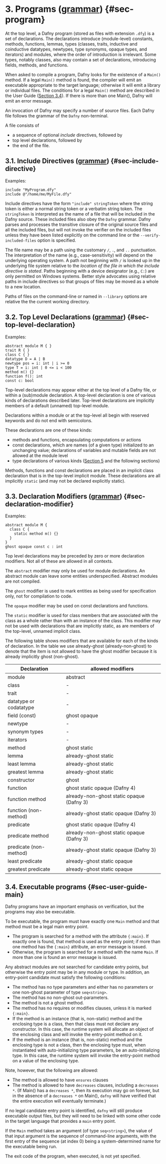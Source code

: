 # 3. Programs ([grammar](#g-program)) {#sec-program}

At the top level, a Dafny program (stored as files with extension `.dfy`)
is a set of declarations. The declarations introduce (module-level)
constants, methods, functions, lemmas, types (classes, traits, inductive and
coinductive datatypes, newtypes, type synonyms, opaque types, and
iterators) and modules, where the order of introduction is irrelevant. 
Some types, notably classes, also may contain a set of declarations, introducing fields, methods,
and functions.

When asked to compile a program, Dafny looks for the existence of a
`Main()` method. If a legal `Main()` method is found, the compiler will emit
an executable appropriate to the target language; otherwise it will emit
a library or individual files.
The conditions for a legal `Main()` method are described in the User Guide
([Section 3.4](#sec-user-guide-main)).
If there is more than one Main(), Dafny will emit an error message.

An invocation of Dafny may specify a number of source files.
Each Dafny file follows the grammar of the ``Dafny`` non-terminal.

A file consists of 
- a sequence of optional _include_ directives, followed by 
- top level declarations, followed by 
- the end of the file.

## 3.1. Include Directives ([grammar](#g-include-directive)) {#sec-include-directive}

Examples:
<!-- %no-check -->
```dafny
include "MyProgram.dfy"
include @"/home/me/MyFile.dfy"
```

Include directives have the form ``"include" stringToken`` where
the string token is either a normal string token or a
verbatim string token. The ``stringToken`` is interpreted as the name of
a file that will be included in the Dafny source. These included
files also obey the ``Dafny`` grammar. Dafny parses and processes the
transitive closure of the original source files and all the included files,
but will not invoke the verifier on the included files unless they have been listed
explicitly on the command line or the `--verify-included-files` option is
specified.

The file name may be a path using the customary `/`, `.`, and `..` punctuation.
The interpretation of the name (e.g., case-sensitivity) will depend on the
underlying operating system. A path not beginning with `/` is looked up in
the underlying file system relative to the _location of the file in which the
include directive is stated_. Paths beginning with a device
designator (e.g., `C:`) are only permitted on Windows systems.
Better style advocates using relative paths in include directives so that
groups of files may be moved as a whole to a new location.

Paths of files on the command-line or named in `--library` options are 
relative the the current working directory.

## 3.2. Top Level Declarations ([grammar](#g-top-level-declaration)) {#sec-top-level-declaration}

Examples:
<!-- %check-resolve -->
```dafny
abstract module M { }
trait R { }
class C { }
datatype D = A | B
newtype pos = i: int | i >= 0
type T = i: int | 0 <= i < 100
method m() {}
function f(): int
const c: bool
```

Top-level declarations may appear either at the top level of a Dafny file,
or within a (sub)module declaration. A top-level declaration is one of
various kinds of declarations described later. Top-level declarations are
implicitly members of a default (unnamed) top-level module.

Declarations within a module or at the top-level all begin with reserved keywords and do not end with semicolons.

These declarations are one of these kinds:
- methods and functions, encapsulating computations or actions
- const declarations, which are names (of a given type) initialized to an unchanging value;
  declarations of variables and mutable fields are not allowed at the module level
- type declarations of various kinds ([Section 5](#sec-types) and the following sections)

Methods, functions and const declarations are placed in an implicit class declaration
that is in the top-level implicit module. These declarations are all implicitly
`static` (and may not be declared explicitly static).

## 3.3. Declaration Modifiers ([grammar](#g-declaration-modifier)) {#sec-declaration-modifier}

Examples:
<!-- %check-resolve -->
```dafny
abstract module M {
  class C {
    static method m() {}
  }
}
ghost opaque const c : int
```

Top level declarations may be preceded by zero or more declaration
modifiers. Not all of these are allowed in all contexts.

The `abstract` modifier may only be used for module declarations.
An abstract module can leave some entities underspecified.
Abstract modules are not compiled.

The `ghost` modifier is used to mark entities as being used for
specification only, not for compilation to code.

The `opaque` modifier may be used on const declarations and functions.

The `static` modifier is used for class members that
are associated with the class as a whole rather than with
an instance of the class. This modifier may not be used with
declarations that are implicitly static, as are members of the 
top-level, unnamed implicit class.

The following table shows modifiers that are available
for each of the kinds of declaration. In the table
we use already-ghost (already-non-ghost) to denote that the item is not
allowed to have the ghost modifier because it is already
implicitly ghost (non-ghost).


 Declaration              | allowed modifiers
--------------------------|---------------------------------------
 module                   | abstract
 class                    | -
 trait                    | -
 datatype or codatatype   | -
 field (const)            | ghost opaque
 newtype                  | -
 synonym types            | -
 iterators                | -
 method                   | ghost static
 lemma                    | already-ghost static
 least lemma              | already-ghost static
 greatest lemma           | already-ghost static
 constructor              | ghost
 function                 | ghost static opaque             (Dafny 4)
 function method          | already-non-ghost static opaque (Dafny 3)
 function (non-method)    | already-ghost static opaque     (Dafny 3)
 predicate                | ghost static opaque             (Dafny 4)
 predicate method         | already-non-ghost static opaque (Dafny 3)
 predicate (non-method)   | already-ghost static opaque     (Dafny 3)
 least predicate          | already-ghost static opaque
 greatest predicate       | already-ghost static opaque


## 3.4. Executable programs {#sec-user-guide-main}

Dafny programs have an important emphasis on verification, but the programs 
may also be executable.

To be executable, the program must have exactly one `Main` method and that 
method must be a legal main entry point.

* The program is searched for a method with the attribute `{:main}`.
If exactly one is found, that method is used as the entry point; if more
than one method has the `{:main}` attribute, an error message is issued.
* Otherwise, the program is searched for a method with the name `Main`.
If more than one is found
an error message is issued.

Any abstract modules are not searched for candidate entry points,
but otherwise the entry point may be in any module or type. In addition,
an entry-point candidate must satisfy the following conditions:

* The method has no type parameters and either has no parameters or one non-ghost parameter of type `seq<string>`.
* The method has no non-ghost out-parameters.
* The method is not a ghost method.
* The method has no requires or modifies clauses, unless it is marked `{:main}`.
* If the method is an instance (that is, non-static) method and the
  enclosing type is a class,
  then that class must not declare any constructor.
  In this case, the runtime system will
  allocate an object of the enclosing class and will invoke
  the entry-point method on it.
* If the method is an instance (that is, non-static) method and the
  enclosing type is not a class,
  then the enclosing type must, when instantiated with auto-initializing
  type parameters, be an auto-initializing type.
  In this case, the runtime system will
  invoke the entry-point method on a value of the enclosing type.

Note, however, that the following are allowed:

* The method is allowed to have `ensures` clauses
* The method is allowed to have `decreases` clauses, including a
  `decreases *`. (If Main() has a `decreases *`, then its execution may
  go on forever, but in the absence of a `decreases *` on Main(), `dafny`
  will have verified that the entire execution will eventually
  terminate.)

If no legal candidate entry point is identified, `dafny` will still produce executable output files, but
they will need to be linked with some other code in the target language that
provides a `main` entry point.

If the `Main` method takes an argument (of type `seq<string>`), the value of that input argument is the sequence
of command-line arguments, with the first entry of the sequence (at index 0) being a system-determined name for the 
executable being run.

The exit code of the program, when executed, is not yet specified.
